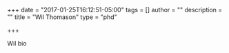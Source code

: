 +++
date = "2017-01-25T16:12:51-05:00"
tags = []
author = ""
description = ""
title = "Wil Thomason"
type = "phd"

+++

Wil bio
